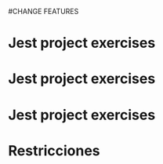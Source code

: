 #CHANGE FEATURES
# Jest project exercises
# Jest project exercises
# Jest project exercises
# Restricciones

